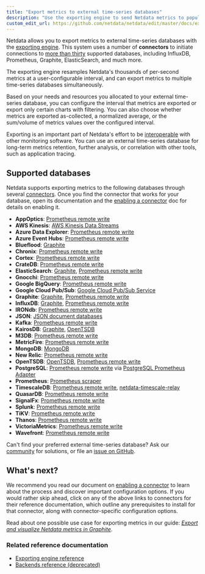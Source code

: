 ```yaml
---
title: "Export metrics to external time-series databases"
description: "Use the exporting engine to send Netdata metrics to popular external time series databases for long-term storage or further analysis."
custom_edit_url: https://github.com/netdata/netdata/edit/master/docs/export/external-databases.md
---
```




Netdata allows you to export metrics to external time-series databases with the [exporting
engine](/docs/agent/exporting). This system uses a number of **connectors** to initiate connections to [more than
thirty](#supported-databases) supported databases, including InfluxDB, Prometheus, Graphite, ElasticSearch, and much
more. 

The exporting engine resamples Netdata's thousands of per-second metrics at a user-configurable interval, and can export
metrics to multiple time-series databases simultaneously.

Based on your needs and resources you allocated to your external time-series database, you can configure the interval
that metrics are exported or export only certain charts with filtering. You can also choose whether metrics are exported
as-collected, a normalized average, or the sum/volume of metrics values over the configured interval.

Exporting is an important part of Netdata's effort to be [interoperable](/docs/overview/netdata-monitoring-stack)
with other monitoring software. You can use an external time-series database for long-term metrics retention, further
analysis, or correlation with other tools, such as application tracing.

## Supported databases

Netdata supports exporting metrics to the following databases through several
[connectors](/docs/agent/exporting#features). Once you find the connector that works for your database, open its
documentation and the [enabling a connector](/docs/export/enable-connector) doc for details on enabling it.

-   **AppOptics**: [Prometheus remote write](/docs/agent/exporting/prometheus/remote_write)
-   **AWS Kinesis**: [AWS Kinesis Data Streams](/docs/agent/exporting/aws_kinesis)
-   **Azure Data Explorer**: [Prometheus remote write](/docs/agent/exporting/prometheus/remote_write)
-   **Azure Event Hubs**: [Prometheus remote write](/docs/agent/exporting/prometheus/remote_write)
-   **Blueflood**: [Graphite](/docs/agent/exporting/graphite)
-   **Chronix**: [Prometheus remote write](/docs/agent/exporting/prometheus/remote_write)
-   **Cortex**: [Prometheus remote write](/docs/agent/exporting/prometheus/remote_write)
-   **CrateDB**: [Prometheus remote write](/docs/agent/exporting/prometheus/remote_write)
-   **ElasticSearch**: [Graphite](/docs/agent/exporting/graphite), [Prometheus remote
    write](/docs/agent/exporting/prometheus/remote_write)
-   **Gnocchi**: [Prometheus remote write](/docs/agent/exporting/prometheus/remote_write)
-   **Google BigQuery**: [Prometheus remote write](/docs/agent/exporting/prometheus/remote_write)
-   **Google Cloud Pub/Sub**: [Google Cloud Pub/Sub Service](/docs/agent/exporting/pubsub)
-   **Graphite**: [Graphite](/docs/agent/exporting/graphite), [Prometheus remote
    write](/docs/agent/exporting/prometheus/remote_write)
-   **InfluxDB**: [Graphite](/docs/agent/exporting/graphite), [Prometheus remote
    write](/docs/agent/exporting/prometheus/remote_write)
-   **IRONdb**: [Prometheus remote write](/docs/agent/exporting/prometheus/remote_write)
-   **JSON**: [JSON document databases](/docs/agent/exporting/json)
-   **Kafka**: [Prometheus remote write](/docs/agent/exporting/prometheus/remote_write)
-   **KairosDB**: [Graphite](/docs/agent/exporting/graphite), [OpenTSDB](/docs/agent/exporting/opentsdb)
-   **M3DB**: [Prometheus remote write](/docs/agent/exporting/prometheus/remote_write)
-   **MetricFire**: [Prometheus remote write](/docs/agent/exporting/prometheus/remote_write)
-   **MongoDB**: [MongoDB](/docs/agent/exporting/mongodb)
-   **New Relic**: [Prometheus remote write](/docs/agent/exporting/prometheus/remote_write)
-   **OpenTSDB**: [OpenTSDB](/docs/agent/exporting/opentsdb), [Prometheus remote
    write](/docs/agent/exporting/prometheus/remote_write)
-   **PostgreSQL**: [Prometheus remote write](/docs/agent/exporting/prometheus/remote_write)
    via [PostgreSQL Prometheus Adapter](https://github.com/CrunchyData/postgresql-prometheus-adapter)
-   **Prometheus**: [Prometheus scraper](/docs/agent/exporting/prometheus)
-   **TimescaleDB**: [Prometheus remote write](/docs/agent/exporting/prometheus/remote_write),
    [netdata-timescale-relay](/docs/agent/exporting/timescale)
-   **QuasarDB**: [Prometheus remote write](/docs/agent/exporting/prometheus/remote_write)
-   **SignalFx**: [Prometheus remote write](/docs/agent/exporting/prometheus/remote_write)
-   **Splunk**: [Prometheus remote write](/docs/agent/exporting/prometheus/remote_write)
-   **TiKV**: [Prometheus remote write](/docs/agent/exporting/prometheus/remote_write)
-   **Thanos**: [Prometheus remote write](/docs/agent/exporting/prometheus/remote_write)
-   **VictoriaMetrics**: [Prometheus remote write](/docs/agent/exporting/prometheus/remote_write)
-   **Wavefront**: [Prometheus remote write](/docs/agent/exporting/prometheus/remote_write)

Can't find your preferred external time-series database? Ask our [community](https://community.netdata.cloud/) for
solutions, or file an [issue on
GitHub](https://github.com/netdata/netdata/issues/new?labels=bug%2C+needs+triage&template=bug_report.md).

## What's next?

We recommend you read our document on [enabling a connector](/docs/export/enable-connector) to learn about the
process and discover important configuration options. If you would rather skip ahead, click on any of the above links to
connectors for their reference documentation, which outline any prerequisites to install for that connector, along with
connector-specific configuration options.

Read about one possible use case for exporting metrics in our guide: [_Export and visualize Netdata metrics in
Graphite_](/guides/export/export-netdata-metrics-graphite).

### Related reference documentation

-   [Exporting engine reference](/docs/agent/exporting)
-   [Backends reference (deprecated)](/docs/agent/backends)


